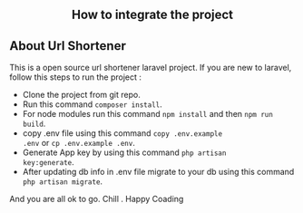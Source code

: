 <p align="center"><h2 align="center">How to integrate the project</h2></p>


## About Url Shortener

This is a open source url shortener laravel project. If you are new to laravel, follow this steps to run the project :

- Clone the project from git repo.
- Run this command <code>composer install</code>.
- For node modules run this command <code>npm install</code> and then <code>npm run build</code>.
- copy .env file using this command <code>copy .env.example .env</code> or <code>cp .env.example .env</code>.
- Generate App key by using this command <code>php artisan key:generate</code>.
- After updating db info in .env file migrate to your db using this command <code>php artisan migrate</code>.


And you are all ok to go. Chill . Happy Coading
